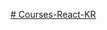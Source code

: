 [# Courses-React-KR](https://www.youtube.com/watch?v=KvNfS86KEA4&list=PLltVQYLz1BMAdESvJff1elnHXpETCmnOt&index=1)

